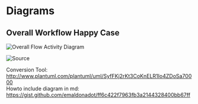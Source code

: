 # Diagrams

## Overall Workflow Happy Case

![Overall Flow Activity Diagram](http://www.plantuml.com/plantuml/svg/TLDDRvj04BtlhzXRuqFgvWfLbSHDgqg9OzcHSXvW32l3BDeTxF3lkpkaBL3YW_6-D--3rVZMCpZkcbfzgfXRdwpNRGqKaS-vRTQGipaRxgyB0wM3vZf31gL4fP8TEc_fWJWy3n4oLEwWn5GbUooD3_XzBtGWjj14ObER_FHy2h-4UBHPrgVA7FMLdFVMDYlD5PA-sZW4nYrU15GwV989bYgiFGRbc_4nUpGdPcCyp59XZifXYy3JXqXYXLqDFJh_YyOrOiRWAiwlO3YLun2-jS_7Tvt-fcyqKA4Fja5BAEyg5_DFFqeKEw5_ojqiZep7de3pAfqIturdPxAESGEky3FsZiXsbEEB2qty_z8s5Fypqo3nV2I-s3wmnHXVRZZSGVpseScYG5ygKykLySCPNMy9HLMi5eiTSkjmwfD1Vhe4zqH7uHRVUDPk6YIa7pBqLttpPQKMG-wjD5vEkIl1q4S9BnNmA_WV7Osi7n7EA4lt5_DiMpaCMpWrUGeLtbTeDQCMDadT1e_ub_qD)

![Source](https://raw.githubusercontent.com/sopra-fs22-group-36/screw-your-neighbor-server/feature_diagrams/src/doc/screw_your_neighbor_overall_workflow.puml)

Conversion Tool: http://www.plantuml.com/plantuml/uml/SyfFKj2rKt3CoKnELR1Io4ZDoSa70000 <br/>
Howto include diagram in md: https://gist.github.com/emaldonadot/ff6c422f7963fb3a2144328400bb67ff
